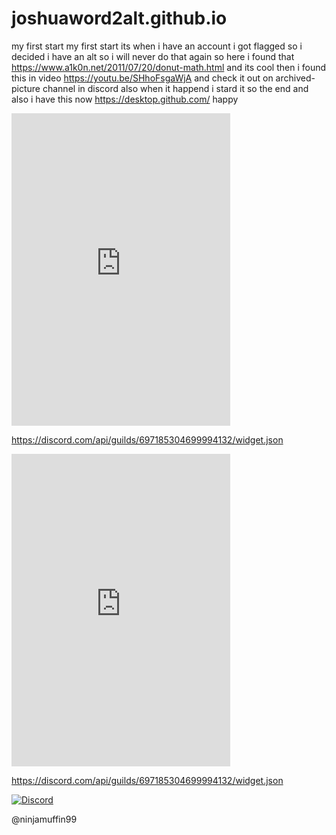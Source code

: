 # joshuaword2alt.github.io
my first start
my first start
its when i have an account i got flagged
so i decided i have an alt so i will never do that again so here
i found that https://www.a1k0n.net/2011/07/20/donut-math.html and its cool then i found this 
in video https://youtu.be/SHhoFsgaWjA 
and check it out on archived-picture channel in discord also when it happend  i stard it so the end
and also i have this now https://desktop.github.com/ happy


<iframe src="https://discord.com/widget?id=697185304699994132&theme=dark" width="350" height="500" allowtransparency="true" frameborder="0" sandbox="allow-popups allow-popups-to-escape-sandbox allow-same-origin allow-scripts"></iframe>

https://discord.com/api/guilds/697185304699994132/widget.json

<iframe src="https://discord.com/widget?id=697185304699994132&theme=dark" width="350" height="500" allowtransparency="true" frameborder="0" sandbox="allow-popups allow-popups-to-escape-sandbox allow-same-origin allow-scripts"></iframe>


https://discord.com/api/guilds/697185304699994132/widget.json


[![Discord](https://img.shields.io/discord/313125603924639766.svg?color=%237289da&label=Discord&logo=discord&logoColor=%237289da)](https://discord.gg/na2AgADfdN)


@ninjamuffin99

